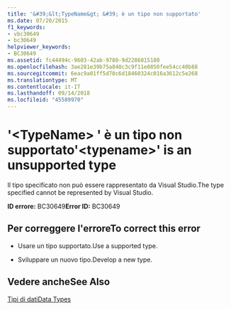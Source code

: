 ```yaml
---
title: '&#39;&lt;TypeName&gt; &#39; è un tipo non supportato'
ms.date: 07/20/2015
f1_keywords:
- vbc30649
- bc30649
helpviewer_keywords:
- BC30649
ms.assetid: fc44494c-9603-42ab-9780-9d2286015180
ms.openlocfilehash: 3ae281e39b75a840c3c9f11e0850fee54cc40b88
ms.sourcegitcommit: 6eac9a01ff5d70c6d18460324c016a3612c5e268
ms.translationtype: MT
ms.contentlocale: it-IT
ms.lasthandoff: 09/14/2018
ms.locfileid: "45589970"
---
```

# <a name="39lttypenamegt39-is-an-unsupported-type"></a><span data-ttu-id="01e44-102">&#39;&lt;TypeName&gt; &#39; è un tipo non supportato</span><span class="sxs-lookup"><span data-stu-id="01e44-102">&#39;&lt;typename&gt;&#39; is an unsupported type</span></span>
<span data-ttu-id="01e44-103">Il tipo specificato non può essere rappresentato da Visual Studio.</span><span class="sxs-lookup"><span data-stu-id="01e44-103">The type specified cannot be represented by Visual Studio.</span></span>  
  
 <span data-ttu-id="01e44-104">**ID errore:** BC30649</span><span class="sxs-lookup"><span data-stu-id="01e44-104">**Error ID:** BC30649</span></span>  
  
## <a name="to-correct-this-error"></a><span data-ttu-id="01e44-105">Per correggere l'errore</span><span class="sxs-lookup"><span data-stu-id="01e44-105">To correct this error</span></span>  
  
-   <span data-ttu-id="01e44-106">Usare un tipo supportato.</span><span class="sxs-lookup"><span data-stu-id="01e44-106">Use a supported type.</span></span>  
  
-   <span data-ttu-id="01e44-107">Sviluppare un nuovo tipo.</span><span class="sxs-lookup"><span data-stu-id="01e44-107">Develop a new type.</span></span>  
  
## <a name="see-also"></a><span data-ttu-id="01e44-108">Vedere anche</span><span class="sxs-lookup"><span data-stu-id="01e44-108">See Also</span></span>  
 [<span data-ttu-id="01e44-109">Tipi di dati</span><span class="sxs-lookup"><span data-stu-id="01e44-109">Data Types</span></span>](../../visual-basic/language-reference/data-types/index.md)
